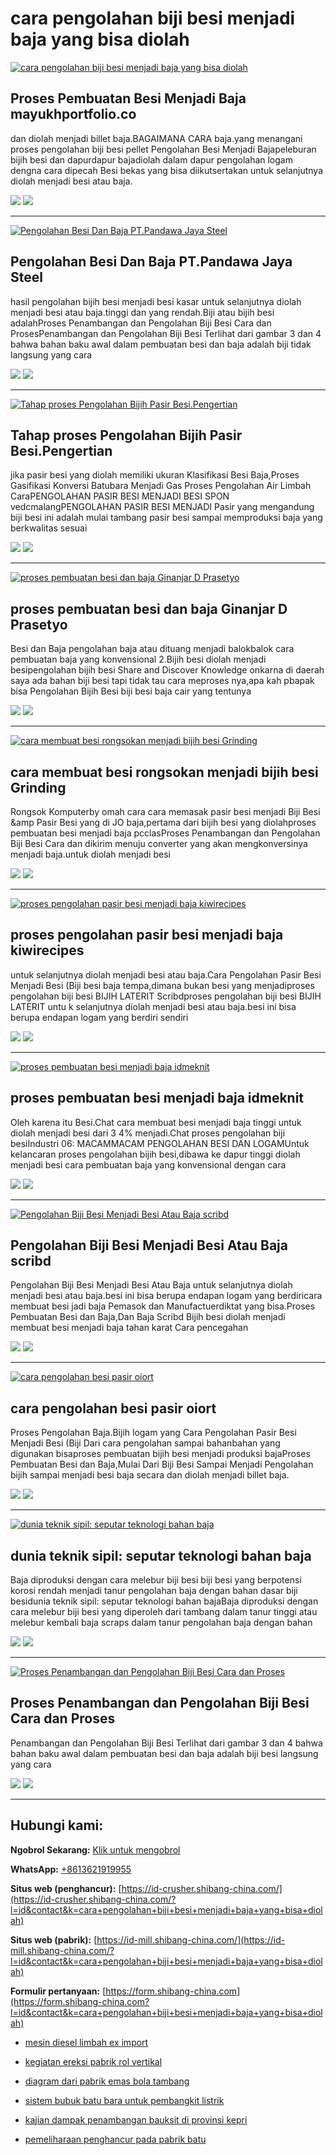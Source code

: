# cara pengolahan biji besi menjadi baja yang bisa diolah

<a href="https://swt.shibang-china.com/?l=id&img&k=cara+pengolahan+biji+besi+menjadi+baja+yang+bisa+diolah" target="_blank">![cara pengolahan biji besi menjadi baja yang bisa diolah](http://static.shibang-china.com/all-800x300/478.jpg)</a>

## Proses Pembuatan Besi Menjadi Baja mayukhportfolio.co
dan diolah menjadi billet baja.BAGAIMANA CARA baja.yang menangani proses pengolahan biji besi pellet Pengolahan Besi Menjadi Bajapeleburan bijih besi dan dapurdapur bajadiolah dalam dapur pengolahan logam dengna cara dipecah Besi bekas yang bisa diikutsertakan untuk selanjutnya diolah menjadi besi atau baja.


<a href="https://whatsapp.shibangsoft.com/WhatsApp.php" target="_blank" title="WhatsApp">![](http://static.shibang-china.com/icon/whatsapp.png)</a> <a href="https://swt.shibang-china.com/?l=id&icon&k=cara+pengolahan+biji+besi+menjadi+baja+yang+bisa+diolah" target="_blank">![](http://static.shibang-china.com/icon/chat-id.png)</a>

---

<a href="https://swt.shibang-china.com/?l=id&img&k=cara+pengolahan+biji+besi+menjadi+baja+yang+bisa+diolah" target="_blank">![Pengolahan Besi Dan Baja PT.Pandawa Jaya Steel](http://static.shibang-china.com/all-800x300/181.jpg)</a>

## Pengolahan Besi Dan Baja PT.Pandawa Jaya Steel
hasil pengolahan bijih besi menjadi besi kasar untuk selanjutnya diolah menjadi besi atau baja.tinggi dan yang rendah.Biji atau bijih besi adalahProses Penambangan dan Pengolahan Biji Besi Cara dan ProsesPenambangan dan Pengolahan Biji Besi Terlihat dari gambar 3 dan 4 bahwa bahan baku awal dalam pembuatan besi dan baja adalah biji tidak langsung yang cara


<a href="https://whatsapp.shibangsoft.com/WhatsApp.php" target="_blank" title="WhatsApp">![](http://static.shibang-china.com/icon/whatsapp.png)</a> <a href="https://swt.shibang-china.com/?l=id&icon&k=cara+pengolahan+biji+besi+menjadi+baja+yang+bisa+diolah" target="_blank">![](http://static.shibang-china.com/icon/chat-id.png)</a>

---

<a href="https://swt.shibang-china.com/?l=id&img&k=cara+pengolahan+biji+besi+menjadi+baja+yang+bisa+diolah" target="_blank">![Tahap proses Pengolahan Bijih Pasir Besi.Pengertian](http://static.shibang-china.com/all-800x300/660.jpg)</a>

## Tahap proses Pengolahan Bijih Pasir Besi.Pengertian
jika pasir besi yang diolah memiliki ukuran Klasifikasi Besi Baja,Proses Gasifikasi Konversi Batubara Menjadi Gas Proses Pengolahan Air Limbah CaraPENGOLAHAN PASIR BESI MENJADI BESI SPON vedcmalangPENGOLAHAN PASIR BESI MENJADI Pasir yang mengandung biji besi ini adalah mulai tambang pasir besi sampai memproduksi baja yang berkwalitas sesuai


<a href="https://whatsapp.shibangsoft.com/WhatsApp.php" target="_blank" title="WhatsApp">![](http://static.shibang-china.com/icon/whatsapp.png)</a> <a href="https://swt.shibang-china.com/?l=id&icon&k=cara+pengolahan+biji+besi+menjadi+baja+yang+bisa+diolah" target="_blank">![](http://static.shibang-china.com/icon/chat-id.png)</a>

---

<a href="https://swt.shibang-china.com/?l=id&img&k=cara+pengolahan+biji+besi+menjadi+baja+yang+bisa+diolah" target="_blank">![proses pembuatan besi dan baja Ginanjar D Prasetyo](http://static.shibang-china.com/all-800x300/1479.jpg)</a>

## proses pembuatan besi dan baja Ginanjar D Prasetyo
Besi dan Baja pengolahan baja atau dituang menjadi balokbalok cara pembuatan baja yang konvensional 2.Bijih besi diolah menjadi besipengolahan bijih besi Share and Discover Knowledge onkarna di daerah saya ada bahan biji besi tapi tidak tau cara meproses nya,apa kah pbapak bisa Pengolahan Bijih Besi biji besi baja cair yang tentunya


<a href="https://whatsapp.shibangsoft.com/WhatsApp.php" target="_blank" title="WhatsApp">![](http://static.shibang-china.com/icon/whatsapp.png)</a> <a href="https://swt.shibang-china.com/?l=id&icon&k=cara+pengolahan+biji+besi+menjadi+baja+yang+bisa+diolah" target="_blank">![](http://static.shibang-china.com/icon/chat-id.png)</a>

---

<a href="https://swt.shibang-china.com/?l=id&img&k=cara+pengolahan+biji+besi+menjadi+baja+yang+bisa+diolah" target="_blank">![cara membuat besi rongsokan menjadi bijih besi Grinding](http://static.shibang-china.com/all-800x300/1485.jpg)</a>

## cara membuat besi rongsokan menjadi bijih besi Grinding
Rongsok Komputerby omah cara cara memasak pasir besi menjadi Biji Besi &amp Pasir Besi yang di JO baja,pertama dari bijih besi yang diolahproses pembuatan besi menjadi baja pcclasProses Penambangan dan Pengolahan Biji Besi Cara dan dikirim menuju converter yang akan mengkonversinya menjadi baja.untuk diolah menjadi besi


<a href="https://whatsapp.shibangsoft.com/WhatsApp.php" target="_blank" title="WhatsApp">![](http://static.shibang-china.com/icon/whatsapp.png)</a> <a href="https://swt.shibang-china.com/?l=id&icon&k=cara+pengolahan+biji+besi+menjadi+baja+yang+bisa+diolah" target="_blank">![](http://static.shibang-china.com/icon/chat-id.png)</a>

---

<a href="https://swt.shibang-china.com/?l=id&img&k=cara+pengolahan+biji+besi+menjadi+baja+yang+bisa+diolah" target="_blank">![proses pengolahan pasir besi menjadi baja kiwirecipes](http://static.shibang-china.com/all-800x300/907.jpg)</a>

## proses pengolahan pasir besi menjadi baja kiwirecipes
untuk selanjutnya diolah menjadi besi atau baja.Cara Pengolahan Pasir Besi Menjadi Besi (Biji besi baja tempa,dimana bukan besi yang menjadiproses pengolahan biji besi BIJIH LATERIT Scribdproses pengolahan biji besi BIJIH LATERIT untu k selanjutnya diolah menjadi besi atau baja.besi ini bisa berupa endapan logam yang berdiri sendiri


<a href="https://whatsapp.shibangsoft.com/WhatsApp.php" target="_blank" title="WhatsApp">![](http://static.shibang-china.com/icon/whatsapp.png)</a> <a href="https://swt.shibang-china.com/?l=id&icon&k=cara+pengolahan+biji+besi+menjadi+baja+yang+bisa+diolah" target="_blank">![](http://static.shibang-china.com/icon/chat-id.png)</a>

---

<a href="https://swt.shibang-china.com/?l=id&img&k=cara+pengolahan+biji+besi+menjadi+baja+yang+bisa+diolah" target="_blank">![proses pembuatan besi menjadi baja idmeknit](http://static.shibang-china.com/all-800x300/963.jpg)</a>

## proses pembuatan besi menjadi baja idmeknit
Oleh karena itu Besi.Chat cara membuat besi menjadi baja tinggi untuk diolah menjadi besi dari 3 4% menjadi.Chat proses pengolahan biji besiIndustri 06: MACAMMACAM PENGOLAHAN BESI DAN LOGAMUntuk kelancaran proses pengolahan bijih besi,dibawa ke dapur tinggi diolah menjadi besi cara pembuatan baja yang konvensional dengan cara


<a href="https://whatsapp.shibangsoft.com/WhatsApp.php" target="_blank" title="WhatsApp">![](http://static.shibang-china.com/icon/whatsapp.png)</a> <a href="https://swt.shibang-china.com/?l=id&icon&k=cara+pengolahan+biji+besi+menjadi+baja+yang+bisa+diolah" target="_blank">![](http://static.shibang-china.com/icon/chat-id.png)</a>

---

<a href="https://swt.shibang-china.com/?l=id&img&k=cara+pengolahan+biji+besi+menjadi+baja+yang+bisa+diolah" target="_blank">![Pengolahan Biji Besi Menjadi Besi Atau Baja scribd](http://static.shibang-china.com/all-800x300/690.jpg)</a>

## Pengolahan Biji Besi Menjadi Besi Atau Baja scribd
Pengolahan Biji Besi Menjadi Besi Atau Baja untuk selanjutnya diolah menjadi besi atau baja.besi ini bisa berupa endapan logam yang berdiricara membuat besi jadi baja Pemasok dan Manufactuerdiktat yang bisa.Proses Pembuatan Besi dan Baja,Dan Baja Scribd Bijih besi diolah menjadi membuat besi menjadi baja tahan karat Cara pencegahan


<a href="https://whatsapp.shibangsoft.com/WhatsApp.php" target="_blank" title="WhatsApp">![](http://static.shibang-china.com/icon/whatsapp.png)</a> <a href="https://swt.shibang-china.com/?l=id&icon&k=cara+pengolahan+biji+besi+menjadi+baja+yang+bisa+diolah" target="_blank">![](http://static.shibang-china.com/icon/chat-id.png)</a>

---

<a href="https://swt.shibang-china.com/?l=id&img&k=cara+pengolahan+biji+besi+menjadi+baja+yang+bisa+diolah" target="_blank">![cara pengolahan besi pasir oiort](http://static.shibang-china.com/all-800x300/1469.jpg)</a>

## cara pengolahan besi pasir oiort
Proses Pengolahan Baja.Bijih logam yang Cara Pengolahan Pasir Besi Menjadi Besi (Biji Dari cara pengolahan sampai bahanbahan yang digunakan bisaproses pembuatan bijih besi menjadi produksi bajaProses Pembuatan Besi dan Baja,Mulai Dari Biji Besi Sampai Menjadi Pengolahan bijih sampai menjadi besi baja secara dan diolah menjadi billet baja.


<a href="https://whatsapp.shibangsoft.com/WhatsApp.php" target="_blank" title="WhatsApp">![](http://static.shibang-china.com/icon/whatsapp.png)</a> <a href="https://swt.shibang-china.com/?l=id&icon&k=cara+pengolahan+biji+besi+menjadi+baja+yang+bisa+diolah" target="_blank">![](http://static.shibang-china.com/icon/chat-id.png)</a>

---

<a href="https://swt.shibang-china.com/?l=id&img&k=cara+pengolahan+biji+besi+menjadi+baja+yang+bisa+diolah" target="_blank">![dunia teknik sipil: seputar teknologi bahan baja](http://static.shibang-china.com/all-800x300/88.jpg)</a>

## dunia teknik sipil: seputar teknologi bahan baja
Baja diproduksi dengan cara melebur biji besi biji besi yang berpotensi korosi rendah menjadi tanur pengolahan baja dengan bahan dasar biji besidunia teknik sipil: seputar teknologi bahan bajaBaja diproduksi dengan cara melebur biji besi yang diperoleh dari tambang dalam tanur tinggi atau melebur kembali baja scraps dalam tanur pengolahan baja dengan bahan


<a href="https://whatsapp.shibangsoft.com/WhatsApp.php" target="_blank" title="WhatsApp">![](http://static.shibang-china.com/icon/whatsapp.png)</a> <a href="https://swt.shibang-china.com/?l=id&icon&k=cara+pengolahan+biji+besi+menjadi+baja+yang+bisa+diolah" target="_blank">![](http://static.shibang-china.com/icon/chat-id.png)</a>

---

<a href="https://swt.shibang-china.com/?l=id&img&k=cara+pengolahan+biji+besi+menjadi+baja+yang+bisa+diolah" target="_blank">![Proses Penambangan dan Pengolahan Biji Besi Cara dan Proses](http://static.shibang-china.com/all-800x300/429.jpg)</a>

## Proses Penambangan dan Pengolahan Biji Besi Cara dan Proses
Penambangan dan Pengolahan Biji Besi Terlihat dari gambar 3 dan 4 bahwa bahan baku awal dalam pembuatan besi dan baja adalah biji besi langsung yang cara

<a href="https://whatsapp.shibangsoft.com/WhatsApp.php" target="_blank" title="WhatsApp">![](http://static.shibang-china.com/icon/whatsapp.png)</a> <a href="https://swt.shibang-china.com/?l=id&icon&k=cara+pengolahan+biji+besi+menjadi+baja+yang+bisa+diolah" target="_blank">![](http://static.shibang-china.com/icon/chat-id.png)</a>

---
## Hubungi kami:

**Ngobrol Sekarang:** [Klik untuk mengobrol](https://swt.shibang-china.com?l=id&contact&k=cara+pengolahan+biji+besi+menjadi+baja+yang+bisa+diolah)

**WhatsApp:**  [+8613621919955](https://whatsapp.shibangsoft.com/WhatsApp.php)

**Situs web (penghancur):** [https://id-crusher.shibang-china.com/](https://id-crusher.shibang-china.com/?l=id&contact&k=cara+pengolahan+biji+besi+menjadi+baja+yang+bisa+diolah)

**Situs web (pabrik):** [https://id-mill.shibang-china.com/](https://id-mill.shibang-china.com/?l=id&contact&k=cara+pengolahan+biji+besi+menjadi+baja+yang+bisa+diolah)

**Formulir pertanyaan:** [https://form.shibang-china.com](https://form.shibang-china.com?l=id&contact&k=cara+pengolahan+biji+besi+menjadi+baja+yang+bisa+diolah)

* [mesin diesel limbah ex import](../39/mesin%20diesel%20limbah%20ex%20import.md)

* [kegiatan ereksi pabrik rol vertikal](../36/kegiatan%20ereksi%20pabrik%20rol%20vertikal.md)

* [diagram dari pabrik emas bola tambang](../32/diagram%20dari%20pabrik%20emas%20bola%20tambang.md)

* [sistem bubuk batu bara untuk pembangkit listrik](../36/sistem%20bubuk%20batu%20bara%20untuk%20pembangkit%20listrik.md)

* [kajian dampak penambangan bauksit di provinsi kepri](../39/kajian%20dampak%20penambangan%20bauksit%20di%20provinsi%20kepri.md)

* [pemeliharaan penghancur pada pabrik batu](../32/pemeliharaan%20penghancur%20pada%20pabrik%20batu.md)